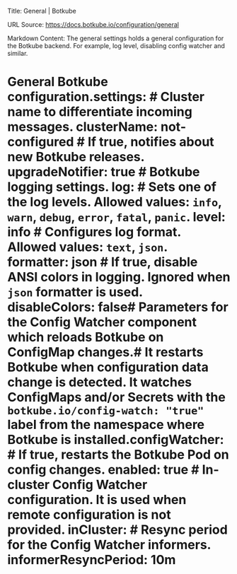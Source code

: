 Title: General | Botkube

URL Source: https://docs.botkube.io/configuration/general

Markdown Content:
The general settings holds a general configuration for the Botkube backend. For example, log level, disabling config watcher and similar.

# General Botkube configuration.settings:  # Cluster name to differentiate incoming messages.  clusterName: not-configured  # If true, notifies about new Botkube releases.  upgradeNotifier: true  # Botkube logging settings.  log:    # Sets one of the log levels. Allowed values: `info`, `warn`, `debug`, `error`, `fatal`, `panic`.    level: info    # Configures log format. Allowed values: `text`, `json`.    formatter: json    # If true, disable ANSI colors in logging. Ignored when `json` formatter is used.    disableColors: false# Parameters for the Config Watcher component which reloads Botkube on ConfigMap changes.# It restarts Botkube when configuration data change is detected. It watches ConfigMaps and/or Secrets with the `botkube.io/config-watch: "true"` label from the namespace where Botkube is installed.configWatcher:  # If true, restarts the Botkube Pod on config changes.  enabled: true  # In-cluster Config Watcher configuration. It is used when remote configuration is not provided.  inCluster:    # Resync period for the Config Watcher informers.    informerResyncPeriod: 10m
